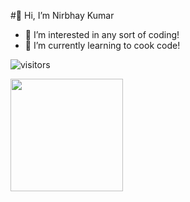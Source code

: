  #👋 Hi, I’m Nirbhay Kumar
- 👀 I’m interested in any sort of coding!
- 🌱 I’m currently learning to cook code!

![visitors](https://visitor-badge.glitch.me/badge?page_id=page.id)

<img height="180em" src="https://github-readme-stats.vercel.app/api?username=Nirbhay97&show_icons=true&hide_border=true&&count_private=true&include_all_commits=true" />


<!---
Nirbhay97/Nirbhay97 is a ✨ special ✨ repository because its `README.md` (this file) appears on your GitHub profile.
You can click the Preview link to take a look at your changes.
--->
